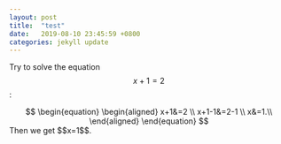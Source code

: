 ```yaml
---
layout: post
title:  "test"
date:   2019-08-10 23:45:59 +0800
categories: jekyll update
---
```

<script type="text/javascript"
   src="http://cdn.mathjax.org/mathjax/latest/MathJax.js?config=TeX-AMS-MML_HTMLorMML">
</script>
Try to solve the equation $$x+1=2$$:
<center>
$$
\begin{equation}
	\begin{aligned}
		x+1&=2 \\
		x+1-1&=2-1 \\
		x&=1.\\
	\end{aligned}
\end{equation}
$$
</center>
Then we get $$x=1$$.
